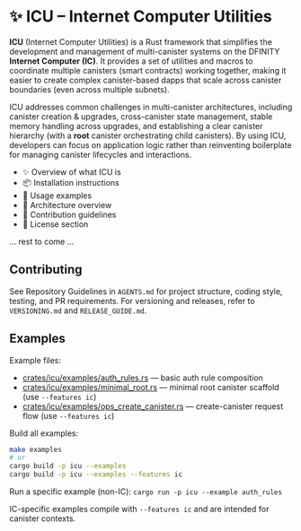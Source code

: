 # ✨ ICU – Internet Computer Utilities

**ICU** (Internet Computer Utilities) is a Rust framework that simplifies the development and management of multi-canister systems on the DFINITY **Internet Computer (IC)**. It provides a set of utilities and macros to coordinate multiple canisters (smart contracts) working together, making it easier to create complex canister-based dapps that scale across canister boundaries (even across multiple subnets).

ICU addresses common challenges in multi-canister architectures, including canister creation & upgrades, cross-canister state management, stable memory handling across upgrades, and establishing a clear canister hierarchy (with a **root** canister orchestrating child canisters). By using ICU, developers can focus on application logic rather than reinventing boilerplate for managing canister lifecycles and interactions.

* ✨ Overview of what ICU is
* 📦 Installation instructions
* 🧩 Usage examples
* 🧠 Architecture overview
* 🤝 Contribution guidelines
* 📄 License section

... rest to come ...

## Contributing

See Repository Guidelines in `AGENTS.md` for project structure, coding style, testing, and PR requirements. For versioning and releases, refer to `VERSIONING.md` and `RELEASE_GUIDE.md`.

## Examples

Example files:

- [crates/icu/examples/auth_rules.rs](crates/icu/examples/auth_rules.rs) — basic auth rule composition
- [crates/icu/examples/minimal_root.rs](crates/icu/examples/minimal_root.rs) — minimal root canister scaffold (use `--features ic`)
- [crates/icu/examples/ops_create_canister.rs](crates/icu/examples/ops_create_canister.rs) — create-canister request flow (use `--features ic`)

Build all examples:

```bash
make examples
# or
cargo build -p icu --examples
cargo build -p icu --examples --features ic
```

Run a specific example (non-IC): `cargo run -p icu --example auth_rules`

IC-specific examples compile with `--features ic` and are intended for canister contexts.
